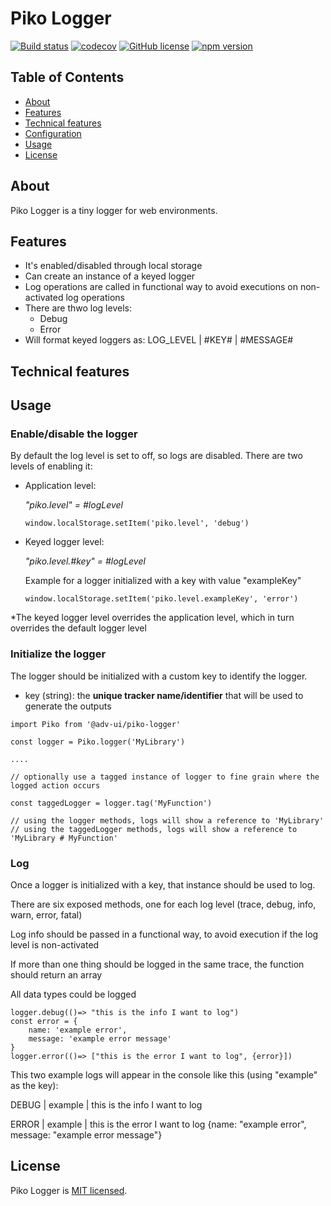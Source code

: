 # Piko Logger

[![Build status](https://travis-ci.org/scm-spain/piko-logger.svg?branch=master)](https://travis-ci.org/scm-spain/piko-logger)
[![codecov](https://codecov.io/gh/scm-spain/piko-logger/branch/master/graph/badge.svg)](https://codecov.io/gh/scm-spain/piko-logger)
[![GitHub license](https://img.shields.io/github/license/scm-spain/piko-logger.svg)](https://github.com/scm-spain/piko-logger/blob/master/LICENSE)
[![npm version](https://img.shields.io/npm/v/@adv-ui/piko-logger.svg)](https://www.npmjs.com/package/@adv-ui/piko-logger)

## Table of Contents

* [About](#about)
* [Features](#features)
* [Technical features](#technical-features)
* [Configuration](#configuration)
* [Usage](#usage)
* [License](#license)


## About

Piko Logger is a tiny logger for web environments. 

## Features

- It's enabled/disabled through local storage
- Can create an instance of a keyed logger
- Log operations are called in functional way to avoid executions on non-activated log operations 
- There are thwo log levels:
    - Debug
    - Error
- Will format keyed loggers as: LOG_LEVEL | #KEY# | #MESSAGE#

## Technical features

## Usage

### Enable/disable the logger
By default the log level is set to off, so logs are disabled.
There are two levels of enabling it:
- Application level: 
    
    *"piko.level" = #logLevel*

    ```code
    window.localStorage.setItem('piko.level', 'debug')
    ```
- Keyed logger level:
    
    *"piko.level.#key" = #logLevel*

    Example for a logger initialized with a key with value "exampleKey"
    ```code
    window.localStorage.setItem('piko.level.exampleKey', 'error')
    ```
*The keyed logger level overrides the application level, which in turn overrides the default logger level

### Initialize the logger
The logger should be initialized with a custom key to identify the logger. 
* key (string): the **unique tracker name/identifier** that will be used to generate the outputs

```code
import Piko from '@adv-ui/piko-logger'

const logger = Piko.logger('MyLibrary')

....

// optionally use a tagged instance of logger to fine grain where the logged action occurs

const taggedLogger = logger.tag('MyFunction')

// using the logger methods, logs will show a reference to 'MyLibrary' 
// using the taggedLogger methods, logs will show a reference to 'MyLibrary # MyFunction' 

```

### Log
Once a logger is initialized with a key, that instance should be used to log.

There are six exposed methods, one for each log level (trace, debug, info, warn, error, fatal)

Log info should be passed in a functional way, to avoid execution if the log level is non-activated

If more than one thing should be logged in the same trace, the function should return an array

All data types could be logged

```code
logger.debug(()=> "this is the info I want to log")
const error = {
    name: 'example error', 
    message: 'example error message'
}
logger.error(()=> ["this is the error I want to log", {error}])
```

This two example logs will appear in the console like this (using "example" as the key):

DEBUG | example | this is the info I want to log


ERROR | example |  this is the error I want to log {name: "example error", message: "example error message"}

## License
Piko Logger is [MIT licensed](./LICENSE).
